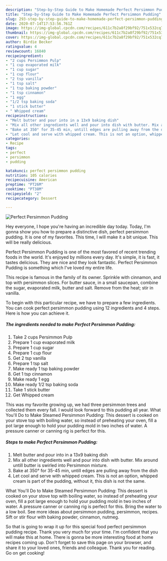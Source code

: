 ```yaml
---
description: "Step-by-Step Guide to Make Homemade Perfect Persimmon Pudding"
title: "Step-by-Step Guide to Make Homemade Perfect Persimmon Pudding"
slug: 293-step-by-step-guide-to-make-homemade-perfect-persimmon-pudding
date: 2020-07-14T17:53:56.761Z
image: https://img-global.cpcdn.com/recipes/611c7b2a8f29bf92/751x532cq70/perfect-persimmon-pudding-recipe-main-photo.jpg
thumbnail: https://img-global.cpcdn.com/recipes/611c7b2a8f29bf92/751x532cq70/perfect-persimmon-pudding-recipe-main-photo.jpg
cover: https://img-global.cpcdn.com/recipes/611c7b2a8f29bf92/751x532cq70/perfect-persimmon-pudding-recipe-main-photo.jpg
author: Birdie Becker
ratingvalue: 4
reviewcount: 16840
recipeingredient:
- "2 cups Persimmon Pulp"
- "1 cup evaporated milk"
- "1 cup sugar"
- "1 cup flour"
- "2 tsp vanilla"
- "1 tsp salt"
- "1 tsp baking powder"
- "1 tsp cinnamon"
- "1 egg"
- "1/2 tsp baking soda"
- "1 stick butter"
- " Whipped cream"
recipeinstructions:
- "Melt butter and pour into in a 13x9 baking dish"
- "Mix all other ingredients well and pour into dish with butter. Mix around untill butter is swirled into Persimmon mixture."
- "Bake at 350° for 35-45 min, untill edges are pulling away from the dish"
- "Let cool and serve with whipped cream. This is not an option, whipped cream is part of the pudding, without it, this dish is not the same."
categories:
- Recipe
tags:
- perfect
- persimmon
- pudding

katakunci: perfect persimmon pudding 
nutrition: 105 calories
recipecuisine: American
preptime: "PT26M"
cooktime: "PT38M"
recipeyield: "2"
recipecategory: Dessert

---
```



![Perfect Persimmon Pudding](https://img-global.cpcdn.com/recipes/611c7b2a8f29bf92/751x532cq70/perfect-persimmon-pudding-recipe-main-photo.jpg)

Hey everyone, I hope you're having an incredible day today. Today, I'm gonna show you how to prepare a distinctive dish, perfect persimmon pudding. It is one of my favorites. This time, I will make it a bit unique. This will be really delicious.

Perfect Persimmon Pudding is one of the most favored of recent trending foods in the world. It's enjoyed by millions every day. It's simple, it is fast, it tastes delicious. They are nice and they look fantastic. Perfect Persimmon Pudding is something which I've loved my entire life.

This recipe is famous in the family of its owner. Sprinkle with cinnamon, and top with persimmon slices. For butter sauce, in a small saucepan, combine the sugar, evaporated milk, butter and salt. Remove from the heat; stir in vanilla.


To begin with this particular recipe, we have to prepare a few ingredients. You can cook perfect persimmon pudding using 12 ingredients and 4 steps. Here is how you can achieve it.

<!--inarticleads1-->

##### The ingredients needed to make Perfect Persimmon Pudding:

1. Take 2 cups Persimmon Pulp
1. Prepare 1 cup evaporated milk
1. Prepare 1 cup sugar
1. Prepare 1 cup flour
1. Get 2 tsp vanilla
1. Prepare 1 tsp salt
1. Make ready 1 tsp baking powder
1. Get 1 tsp cinnamon
1. Make ready 1 egg
1. Make ready 1/2 tsp baking soda
1. Take 1 stick butter
1. Get  Whipped cream


This was my favorite growing up, we had three persimmon trees and collected them every fall. I would look forward to this pudding all year. What You&#39;ll Do to Make Steamed Persimmon Pudding: This dessert is cooked on your stove top with boiling water, so instead of preheating your oven, fill a pot large enough to hold your pudding mold in two inches of water. A pressure canner or canning rig is perfect for this. 

<!--inarticleads2-->

##### Steps to make Perfect Persimmon Pudding:

1. Melt butter and pour into in a 13x9 baking dish
1. Mix all other ingredients well and pour into dish with butter. Mix around untill butter is swirled into Persimmon mixture.
1. Bake at 350° for 35-45 min, untill edges are pulling away from the dish
1. Let cool and serve with whipped cream. This is not an option, whipped cream is part of the pudding, without it, this dish is not the same.


What You&#39;ll Do to Make Steamed Persimmon Pudding: This dessert is cooked on your stove top with boiling water, so instead of preheating your oven, fill a pot large enough to hold your pudding mold in two inches of water. A pressure canner or canning rig is perfect for this. Bring the water to a low boil. See more ideas about persimmon pudding, persimmon, recipes. Sift or stir flour with baking powder, cinnamon, nutmeg. 

So that is going to wrap it up for this special food perfect persimmon pudding recipe. Thank you very much for your time. I'm confident that you will make this at home. There is gonna be more interesting food at home recipes coming up. Don't forget to save this page on your browser, and share it to your loved ones, friends and colleague. Thank you for reading. Go on get cooking!
